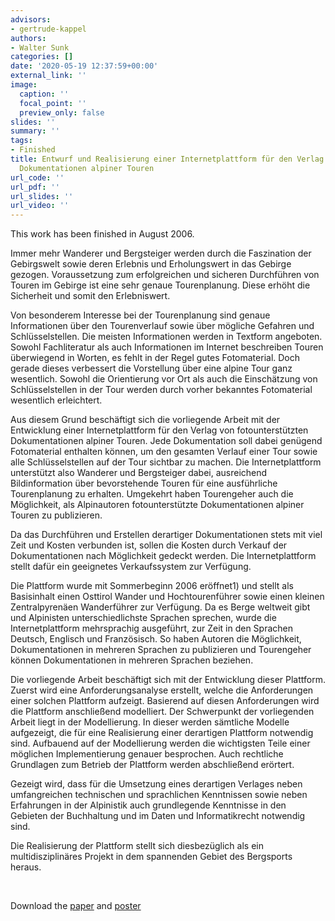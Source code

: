 ```yaml
---
advisors:
- gertrude-kappel
authors:
- Walter Sunk
categories: []
date: '2020-05-19 12:37:59+00:00'
external_link: ''
image:
  caption: ''
  focal_point: ''
  preview_only: false
slides: ''
summary: ''
tags:
- Finished
title: Entwurf und Realisierung einer Internetplattform für den Verlag von fotounterstützten
  Dokumentationen alpiner Touren
url_code: ''
url_pdf: ''
url_slides: ''
url_video: ''
---
```


This work has been finished in August 2006.

Immer mehr Wanderer und Bergsteiger werden durch die Faszination der Gebirgswelt sowie deren Erlebnis­ und Erholungswert in das Gebirge gezogen. Voraussetzung zum erfolgreichen und sicheren Durchführen von Touren im Gebirge ist eine sehr genaue Tourenplanung. Diese erhöht die Sicherheit und somit den Erlebniswert.

Von besonderem Interesse bei der Tourenplanung sind genaue Informationen über den Tourenverlauf sowie über mögliche Gefahren­ und Schlüsselstellen. Die meisten Informationen werden in Textform angeboten. Sowohl Fachliteratur als auch Informationen im Internet beschreiben Touren überwiegend in Worten, es fehlt in der Regel gutes Fotomaterial. Doch gerade dieses verbessert die Vorstellung über eine alpine Tour ganz wesentlich. Sowohl die Orientierung vor Ort als auch die Einschätzung von Schlüsselstellen in der Tour werden durch vorher bekanntes Fotomaterial wesentlich erleichtert.

Aus diesem Grund beschäftigt sich die vorliegende Arbeit mit der Entwicklung einer Internetplattform für den Verlag von fotounterstützten Dokumentationen alpiner Touren. Jede Dokumentation soll dabei genügend Fotomaterial enthalten können, um den gesamten Verlauf einer Tour sowie alle Schlüsselstellen auf der Tour sichtbar zu machen. Die Internetplattform unterstützt also Wanderer und Bergsteiger dabei, ausreichend Bildinformation über bevorstehende Touren für eine ausführliche Tourenplanung zu erhalten. Umgekehrt haben Tourengeher auch die Möglichkeit, als Alpinautoren fotounterstützte Dokumentationen alpiner Touren zu publizieren.

Da das Durchführen und Erstellen derartiger Dokumentationen stets mit viel Zeit und Kosten verbunden ist, sollen die Kosten durch Verkauf der Dokumentationen nach Möglichkeit gedeckt werden. Die Internetplattform stellt dafür ein geeignetes Verkaufssystem zur Verfügung.

Die Plattform wurde mit Sommerbeginn 2006 eröffnet1) und stellt als Basisinhalt einen Osttirol Wander­ und Hochtourenführer sowie einen kleinen Zentralpyrenäen Wanderführer zur Verfügung. Da es Berge weltweit gibt und Alpinisten unterschiedlichste Sprachen sprechen, wurde die Internetplattform mehrsprachig ausgeführt, zur Zeit in den Sprachen Deutsch, Englisch und Französisch. So haben Autoren die Möglichkeit, Dokumentationen in mehreren Sprachen zu publizieren und Tourengeher können Dokumentationen in mehreren Sprachen beziehen.

Die vorliegende Arbeit beschäftigt sich mit der Entwicklung dieser Plattform. Zuerst wird eine Anforderungsanalyse erstellt, welche die Anforderungen einer solchen Plattform aufzeigt. Basierend auf diesen Anforderungen wird die Plattform anschließend modelliert. Der Schwerpunkt der vorliegenden Arbeit liegt in der Modellierung. In dieser werden sämtliche Modelle aufgezeigt, die für eine Realisierung einer derartigen Plattform notwendig sind. Aufbauend auf der Modellierung werden die wichtigsten Teile einer möglichen Implementierung genauer besprochen. Auch rechtliche Grundlagen zum Betrieb der Plattform werden abschließend erörtert.

Gezeigt wird, dass für die Umsetzung eines derartigen Verlages neben umfangreichen technischen und sprachlichen Kenntnissen sowie neben Erfahrungen in der Alpinistik auch grundlegende Kenntnisse in den Gebieten der Buchhaltung und im Daten­ und Informatikrecht notwendig sind.

Die Realisierung der Plattform stellt sich diesbezüglich als ein multidisziplinäres Projekt in dem spannenden Gebiet des Bergsports heraus.

&nbsp;

 Download the [paper](https://www.big.tuwien.ac.at/app/uploads/2016/10/Skunk_paper.pdf) and [poster](https://www.big.tuwien.ac.at/app/uploads/2016/10/Skunk_poster.pdf)